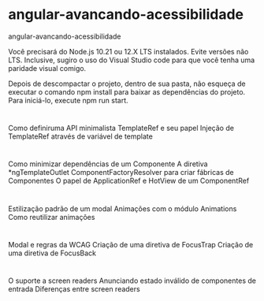 # angular-avancando-acessibilidade

angular-avancando-acessibilidade

Você precisará do Node.js 10.21 ou 12.X LTS instalados. Evite versões não LTS. Inclusive, sugiro o uso do Visual Studio code para que você tenha uma paridade visual comigo.

Depois de descompactar o projeto, dentro de sua pasta, não esqueça de executar o comando npm install para baixar as dependências do projeto. Para iniciá-lo, execute npm run start.

#

Como definiruma API minimalista
TemplateRef e seu papel
Injeção de TemplateRef através de variável de template

#

Como minimizar dependências de um Componente
A diretiva \*ngTemplateOutlet
ComponentFactoryResolver para criar fábricas de Componentes
O papel de ApplicationRef e HotView de um ComponentRef

#

Estilização padrão de um modal
Animações com o módulo Animations
Como reutilizar animações

#

Modal e regras da WCAG
Criação de uma diretiva de FocusTrap
Criação de uma diretiva de FocusBack

#

O suporte a screen readers
Anunciando estado inválido de componentes de entrada
Diferenças entre screen readers
